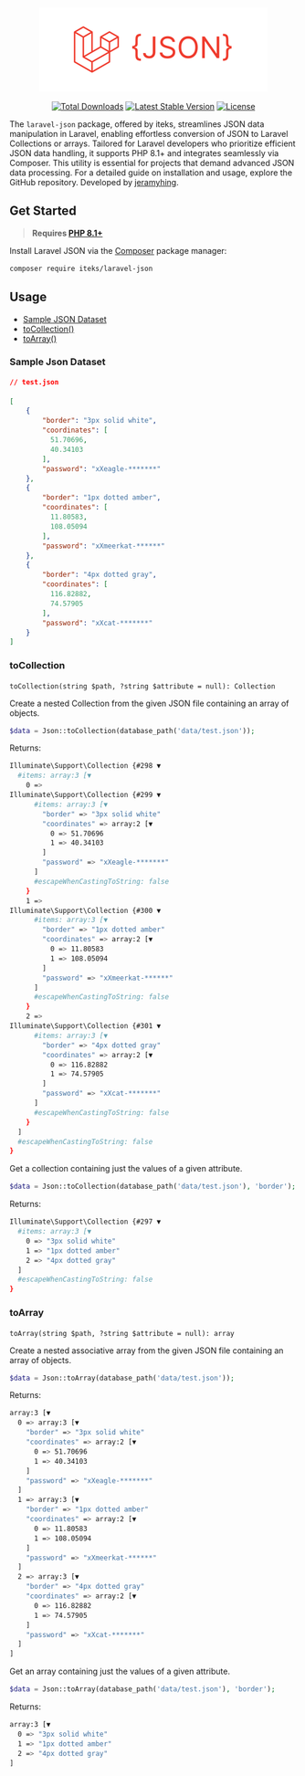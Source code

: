 <p align="center"><img src="https://raw.githubusercontent.com/iteks/art/master/logo-packages/laravel-json.svg" width="400" alt="Laravel JSON"></p>

<p align="center">
<a href="https://packagist.org/packages/iteks/laravel-json"><img src="https://img.shields.io/packagist/dt/iteks/laravel-json" alt="Total Downloads"></a>
<a href="https://packagist.org/packages/iteks/laravel-json"><img src="https://img.shields.io/packagist/v/iteks/laravel-json" alt="Latest Stable Version"></a>
<a href="https://packagist.org/packages/iteks/laravel-json"><img src="https://img.shields.io/packagist/l/iteks/laravel-json" alt="License"></a>
</p>

The `laravel-json` package, offered by iteks, streamlines JSON data manipulation in Laravel, enabling effortless conversion of JSON to Laravel Collections or arrays. Tailored for Laravel developers who prioritize efficient JSON data handling, it supports PHP 8.1+ and integrates seamlessly via Composer. This utility is essential for projects that demand advanced JSON data processing. For a detailed guide on installation and usage, explore the GitHub repository. Developed by <a href="https://github.com/jeramyhing">jeramyhing</a>.

## Get Started

> **Requires [PHP 8.1+](https://php.net/releases/)**

Install Laravel JSON via the [Composer](https://getcomposer.org/) package manager:

```bash
composer require iteks/laravel-json
```

## Usage

- [Sample JSON Dataset](#sample-json-dataset)
- [toCollection()](#tocollection)
- [toArray()](#toarray)

### Sample Json Dataset

```json
// test.json

[
    {
        "border": "3px solid white",
        "coordinates": [
          51.70696,
          40.34103
        ],
        "password": "xXeagle-*******"
    },
    {
        "border": "1px dotted amber",
        "coordinates": [
          11.80583,
          108.05094
        ],
        "password": "xXmeerkat-******"
    },
    {
        "border": "4px dotted gray",
        "coordinates": [
          116.82882,
          74.57905
        ],
        "password": "xXcat-*******"
    }
]
```

### toCollection

`toCollection(string $path, ?string $attribute = null): Collection`

Create a nested Collection from the given JSON file containing an array of objects.

```php
$data = Json::toCollection(database_path('data/test.json'));
```

Returns:

```sh
Illuminate\Support\Collection {#298 ▼
  #items: array:3 [▼
    0 => 
Illuminate\Support\Collection {#299 ▼
      #items: array:3 [▼
        "border" => "3px solid white"
        "coordinates" => array:2 [▼
          0 => 51.70696
          1 => 40.34103
        ]
        "password" => "xXeagle-*******"
      ]
      #escapeWhenCastingToString: false
    }
    1 => 
Illuminate\Support\Collection {#300 ▼
      #items: array:3 [▼
        "border" => "1px dotted amber"
        "coordinates" => array:2 [▼
          0 => 11.80583
          1 => 108.05094
        ]
        "password" => "xXmeerkat-******"
      ]
      #escapeWhenCastingToString: false
    }
    2 => 
Illuminate\Support\Collection {#301 ▼
      #items: array:3 [▼
        "border" => "4px dotted gray"
        "coordinates" => array:2 [▼
          0 => 116.82882
          1 => 74.57905
        ]
        "password" => "xXcat-*******"
      ]
      #escapeWhenCastingToString: false
    }
  ]
  #escapeWhenCastingToString: false
}
```

Get a collection containing just the values of a given attribute.

```php
$data = Json::toCollection(database_path('data/test.json'), 'border');
```

Returns:

```sh
Illuminate\Support\Collection {#297 ▼
  #items: array:3 [▼
    0 => "3px solid white"
    1 => "1px dotted amber"
    2 => "4px dotted gray"
  ]
  #escapeWhenCastingToString: false
}
```

### toArray

`toArray(string $path, ?string $attribute = null): array`

Create a nested associative array from the given JSON file containing an array of objects.

```php
$data = Json::toArray(database_path('data/test.json'));
```

Returns:


```sh
array:3 [▼
  0 => array:3 [▼
    "border" => "3px solid white"
    "coordinates" => array:2 [▼
      0 => 51.70696
      1 => 40.34103
    ]
    "password" => "xXeagle-*******"
  ]
  1 => array:3 [▼
    "border" => "1px dotted amber"
    "coordinates" => array:2 [▼
      0 => 11.80583
      1 => 108.05094
    ]
    "password" => "xXmeerkat-******"
  ]
  2 => array:3 [▼
    "border" => "4px dotted gray"
    "coordinates" => array:2 [▼
      0 => 116.82882
      1 => 74.57905
    ]
    "password" => "xXcat-*******"
  ]
]
```

Get an array containing just the values of a given attribute.

```php
$data = Json::toArray(database_path('data/test.json'), 'border');
```

Returns:

```sh
array:3 [▼
  0 => "3px solid white"
  1 => "1px dotted amber"
  2 => "4px dotted gray"
]
```